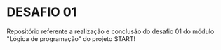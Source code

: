 # DESAFIO 01

Repositório referente a realização e conclusão do desafio 01 do módulo "Lógica de programação" do projeto START!
